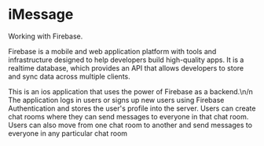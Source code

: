 # iMessage
Working with Firebase.

Firebase is a mobile and web application platform with tools and infrastructure designed to help developers build high-quality apps. It is a realtime database, which provides an API that allows developers to store and sync data across multiple clients.

This is an ios application that uses the power of Firebase as a backend.\n/n
The application logs in users or signs up new users using Firebase Authentication and stores the user's profile into the server.
Users can create chat rooms where they can send messages to everyone in that chat room.
Users can also move from one chat room to another and send messages to everyone in any particular chat room



